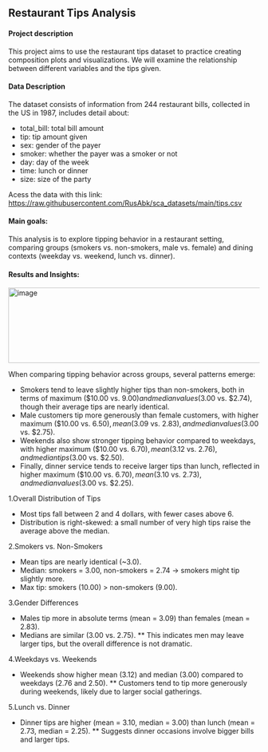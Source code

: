 ## Restaurant Tips Analysis
#### Project description
This project aims to use the restaurant tips dataset to practice creating composition plots and visualizations. We will examine the relationship between different variables and the tips given.
#### Data Description
The dataset consists of information from 244 restaurant bills, collected in the US in 1987, includes detail about:
- total_bill: total bill amount
- tip: tip amount given
- sex: gender of the payer
- smoker: whether the payer was a smoker or not
- day: day of the week
- time: lunch or dinner
- size: size of the party

Acess the data with this link:
https://raw.githubusercontent.com/RusAbk/sca_datasets/main/tips.csv

#### Main goals:
This analysis is to explore tipping behavior in a restaurant setting, comparing groups (smokers vs. non-smokers, male vs. female) and dining contexts (weekday vs. weekend, lunch vs. dinner).

#### Results and Insights:
<img width="718" height="151" alt="image" src="https://github.com/user-attachments/assets/486f6fcc-819f-4545-a2eb-31a4328477ce" />

When comparing tipping behavior across groups, several patterns emerge:
- Smokers tend to leave slightly higher tips than non-smokers, both in terms of maximum ($10.00 vs. $9.00) and median values ($3.00 vs. $2.74), though their average tips are nearly identical.
- Male customers tip more generously than female customers, with higher maximum ($10.00 vs. $6.50), mean ($3.09 vs. $2.83), and median values ($3.00 vs. $2.75).
- Weekends also show stronger tipping behavior compared to weekdays, with higher maximum ($10.00 vs. $6.70), mean ($3.12 vs. $2.76), and median tips ($3.00 vs. $2.50).
- Finally, dinner service tends to receive larger tips than lunch, reflected in higher maximum ($10.00 vs. $6.70), mean ($3.10 vs. $2.73), and median values ($3.00 vs. $2.25).


1.Overall Distribution of Tips
* Most tips fall between 2 and 4 dollars, with fewer cases above 6.
* Distribution is right-skewed: a small number of very high tips raise the average above the median.

2.Smokers vs. Non-Smokers
* Mean tips are nearly identical (~3.0).
* Median: smokers = 3.00, non-smokers = 2.74 → smokers might tip slightly more.
* Max tip: smokers (10.00) > non-smokers (9.00).

3.Gender Differences
* Males tip more in absolute terms (mean = 3.09) than females (mean = 2.83).
* Medians are similar (3.00 vs. 2.75).
** This indicates men may leave larger tips, but the overall difference is not dramatic.

4.Weekdays vs. Weekends
* Weekends show higher mean (3.12) and median (3.00) compared to weekdays (2.76 and 2.50).
** Customers tend to tip more generously during weekends, likely due to larger social gatherings.

5.Lunch vs. Dinner
* Dinner tips are higher (mean = 3.10, median = 3.00) than lunch (mean = 2.73, median = 2.25).
** Suggests dinner occasions involve bigger bills and larger tips.
